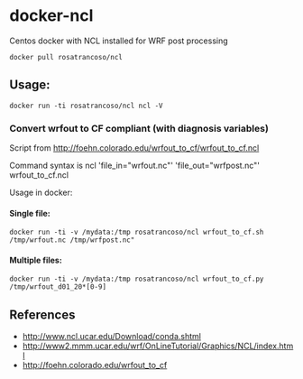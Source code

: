 # docker-ncl

Centos docker with NCL installed for WRF post processing

    docker pull rosatrancoso/ncl

## Usage:

    docker run -ti rosatrancoso/ncl ncl -V

### Convert wrfout to CF compliant (with diagnosis variables)

Script from http://foehn.colorado.edu/wrfout_to_cf/wrfout_to_cf.ncl

Command syntax is ncl 'file_in="wrfout.nc"' 'file_out="wrfpost.nc"' wrfout_to_cf.ncl

Usage in docker:

#### Single file:

    docker run -ti -v /mydata:/tmp rosatrancoso/ncl wrfout_to_cf.sh /tmp/wrfout.nc /tmp/wrfpost.nc"

#### Multiple files:

    docker run -ti -v /mydata:/tmp rosatrancoso/ncl wrfout_to_cf.py /tmp/wrfout_d01_20*[0-9]

## References

 - http://www.ncl.ucar.edu/Download/conda.shtml
 - http://www2.mmm.ucar.edu/wrf/OnLineTutorial/Graphics/NCL/index.html
 - http://foehn.colorado.edu/wrfout_to_cf

